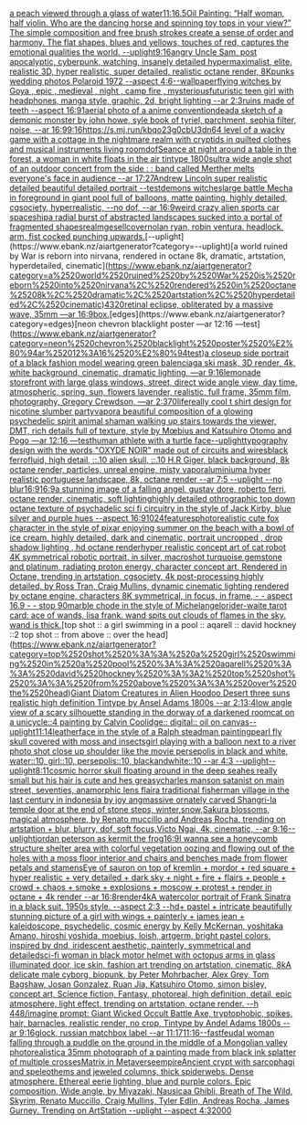 [a peach viewed through a glass of water](https://www.ebank.nz/aiartgenerator?category=a%2520peach%2520viewed%2520through%2520a%2520glass%2520of%2520water)[11:16](https://www.ebank.nz/aiartgenerator?category=11%3A16)[.5](https://www.ebank.nz/aiartgenerator?category=.5)[Oil Painting: “Half woman, half violin. Who are the dancing horse and spinning toy tops in your view?” The simple composition and free brush strokes create a sense of order and harmony. The flat shapes, blues and yellows, touches of red, captures the emotional qualities the world. --uplight](https://www.ebank.nz/aiartgenerator?category=Oil%2520Painting%3A%2520%E2%80%9CHalf%2520woman%2C%2520half%2520violin.%2520Who%2520are%2520the%2520dancing%2520horse%2520and%2520spinning%2520toy%2520tops%2520in%2520your%2520view%3F%E2%80%9D%2520The%2520simple%2520composition%2520and%2520free%2520brush%2520strokes%2520create%2520a%2520sense%2520of%2520order%2520and%2520harmony.%2520The%2520flat%2520shapes%2C%2520blues%2520and%2520yellows%2C%2520touches%2520of%2520red%2C%2520captures%2520the%2520emotional%2520qualities%2520the%2520world.%2520--uplight)[9:16](https://www.ebank.nz/aiartgenerator?category=9%3A16)[angry Uncle Sam, post apocalyptic, cyberpunk, watching, insanely detailed hypermaximalist, elite, realistic 3D, hyper realistic, super detailed, realistic octane render, 8K](https://www.ebank.nz/aiartgenerator?category=angry%2520Uncle%2520Sam%2C%2520post%2520apocalyptic%2C%2520cyberpunk%2C%2520watching%2C%2520insanely%2520detailed%2520hypermaximalist%2C%2520elite%2C%2520realistic%25203D%2C%2520hyper%2520realistic%2C%2520super%2520detailed%2C%2520realistic%2520octane%2520render%2C%25208K)[punks  wedding photos Polaroid 1972 --aspect 4:6](https://www.ebank.nz/aiartgenerator?category=punks%2520%2520wedding%2520photos%2520Polaroid%25201972%2520--aspect%25204%3A6)[--wallpaper](https://www.ebank.nz/aiartgenerator?category=--wallpaper)[flying witches by Goya , epic , medieval , night , camp fire , mysterious](https://www.ebank.nz/aiartgenerator?category=flying%2520witches%2520by%2520Goya%2520%2C%2520epic%2520%2C%2520medieval%2520%2C%2520night%2520%2C%2520camp%2520fire%2520%2C%2520mysterious)[futuristic teen girl with headphones, manga style, graphic, 2d, bright lighting --ar 2:3](https://www.ebank.nz/aiartgenerator?category=futuristic%2520teen%2520girl%2520with%2520headphones%2C%2520manga%2520style%2C%2520graphic%2C%25202d%2C%2520bright%2520lighting%2520--ar%25202%3A3)[ruins made of teeth --aspect 16:9](https://www.ebank.nz/aiartgenerator?category=ruins%2520made%2520of%2520teeth%2520--aspect%252016%3A9)[1](https://www.ebank.nz/aiartgenerator?category=1)[aerial photo of a anime convention](https://www.ebank.nz/aiartgenerator?category=aerial%2520photo%2520of%2520a%2520anime%2520convention)[dead](https://www.ebank.nz/aiartgenerator?category=dead)[a sketch of a demonic monster by john howe, syle book of tyriel, parchment, sephia filter, noise, --ar 16:9](https://www.ebank.nz/aiartgenerator?category=a%2520sketch%2520of%2520a%2520demonic%2520monster%2520by%2520john%2520howe%2C%2520syle%2520book%2520of%2520tyriel%2C%2520parchment%2C%2520sephia%2520filter%2C%2520noise%2C%2520--ar%252016%3A9)[9:16](https://www.ebank.nz/aiartgenerator?category=9%3A16)[<https://s.mj.run/kbqo23g0cbU>](https://www.ebank.nz/aiartgenerator?category=%3Chttps%3A//s.mj.run/kbqo23g0cbU%3E)[3d](https://www.ebank.nz/aiartgenerator?category=3d)[n64 level of a wacky game with a cottage in the nightmare realm with cryptids in quilted clothes and musical instruments living room](https://www.ebank.nz/aiartgenerator?category=n64%2520level%2520of%2520a%2520wacky%2520game%2520with%2520a%2520cottage%2520in%2520the%2520nightmare%2520realm%2520with%2520cryptids%2520in%2520quilted%2520clothes%2520and%2520musical%2520instruments%2520living%2520room)[dof](https://www.ebank.nz/aiartgenerator?category=dof)[Seance at night around a table in the forest, a woman in white floats in the air tintype 1800s](https://www.ebank.nz/aiartgenerator?category=Seance%2520at%2520night%2520around%2520a%2520table%2520in%2520the%2520forest%2C%2520a%2520woman%2520in%2520white%2520floats%2520in%2520the%2520air%2520tintype%25201800s)[ultra wide angle shot of an outdoor concert from the side : : band called Merther melts everyone's face in audience --ar 17:27](https://www.ebank.nz/aiartgenerator?category=ultra%2520wide%2520angle%2520shot%2520of%2520an%2520outdoor%2520concert%2520from%2520the%2520side%2520%3A%2520%3A%2520band%2520called%2520Merther%2520melts%2520everyone%27s%2520face%2520in%2520audience%2520--ar%252017%3A27)[Andrew Lincoln super realistic detailed beautiful detailed portrait --test](https://www.ebank.nz/aiartgenerator?category=Andrew%2520Lincoln%2520super%2520realistic%2520detailed%2520beautiful%2520detailed%2520portrait%2520--test)[demons witches](https://www.ebank.nz/aiartgenerator?category=demons%2520witches)[large battle Mecha in foreground in giant pool full of balloons, matte painting, highly detailed, cgsociety, hyperrealistic, --no dof, --ar 16:9](https://www.ebank.nz/aiartgenerator?category=large%2520battle%2520Mecha%2520in%2520foreground%2520in%2520giant%2520pool%2520full%2520of%2520balloons%2C%2520matte%2520painting%2C%2520highly%2520detailed%2C%2520cgsociety%2C%2520hyperrealistic%2C%2520--no%2520dof%2C%2520--ar%252016%3A9)[weird crazy alien sports car spaceship](https://www.ebank.nz/aiartgenerator?category=weird%2520crazy%2520alien%2520sports%2520car%2520spaceship)[a radial burst of abstracted landscapes sucked into a portal of fragmented shapes](https://www.ebank.nz/aiartgenerator?category=a%2520radial%2520burst%2520of%2520abstracted%2520landscapes%2520sucked%2520into%2520a%2520portal%2520of%2520fragmented%2520shapes)[realm](https://www.ebank.nz/aiartgenerator?category=realm)[gesell](https://www.ebank.nz/aiartgenerator?category=gesell)[cover](https://www.ebank.nz/aiartgenerator?category=cover)[nolan ryan, robin ventura. headlock. arm, fist cocked punching upwards.](https://www.ebank.nz/aiartgenerator?category=nolan%2520ryan%2C%2520robin%2520ventura.%2520headlock.%2520arm%2C%2520fist%2520cocked%2520punching%2520upwards.)[--uplight](https://www.ebank.nz/aiartgenerator?category=--uplight)[a world ruined by War is reborn into nirvana, rendered in octane 8k, dramatic, artstation, hyperdetailed, cinematic](https://www.ebank.nz/aiartgenerator?category=a%2520world%2520ruined%2520by%2520War%2520is%2520reborn%2520into%2520nirvana%2C%2520rendered%2520in%2520octane%25208k%2C%2520dramatic%2C%2520artstation%2C%2520hyperdetailed%2C%2520cinematic)[4320](https://www.ebank.nz/aiartgenerator?category=4320)[retinal eclipse, obliterated by a massive wave, 35mm —ar 16:9](https://www.ebank.nz/aiartgenerator?category=retinal%2520eclipse%2C%2520obliterated%2520by%2520a%2520massive%2520wave%2C%252035mm%2520%E2%80%94ar%252016%3A9)[box.](https://www.ebank.nz/aiartgenerator?category=box.)[edges](https://www.ebank.nz/aiartgenerator?category=edges)[neon chevron blacklight poster —ar 12:16 —test](https://www.ebank.nz/aiartgenerator?category=neon%2520chevron%2520blacklight%2520poster%2520%E2%80%94ar%252012%3A16%2520%E2%80%94test)[a closeup side portrait of a black fashion model wearing green balenciaga ski mask, 3D render, 4k, white background, cinematic, dramatic lighting, —ar 9:16](https://www.ebank.nz/aiartgenerator?category=a%2520closeup%2520side%2520portrait%2520of%2520a%2520black%2520fashion%2520model%2520wearing%2520green%2520balenciaga%2520ski%2520mask%2C%25203D%2520render%2C%25204k%2C%2520white%2520background%2C%2520cinematic%2C%2520dramatic%2520lighting%2C%2520%E2%80%94ar%25209%3A16)[lemonade storefront with large glass windows, street, direct wide angle view, day time, atmospheric, spring, sun, flowers lavender, realistic, full frame, 35mm film, photography, Gregory Crewdson, —ar 2:3](https://www.ebank.nz/aiartgenerator?category=lemonade%2520storefront%2520with%2520large%2520glass%2520windows%2C%2520street%2C%2520direct%2520wide%2520angle%2520view%2C%2520day%2520time%2C%2520atmospheric%2C%2520spring%2C%2520sun%2C%2520flowers%2520lavender%2C%2520realistic%2C%2520full%2520frame%2C%252035mm%2520film%2C%2520photography%2C%2520Gregory%2520Crewdson%2C%2520%E2%80%94ar%25202%3A3)[70](https://www.ebank.nz/aiartgenerator?category=70)[life](https://www.ebank.nz/aiartgenerator?category=life)[really cool t shirt design for nicotine slumber party](https://www.ebank.nz/aiartgenerator?category=really%2520cool%2520t%2520shirt%2520design%2520for%2520nicotine%2520slumber%2520party)[vapor](https://www.ebank.nz/aiartgenerator?category=vapor)[a beautiful composition of a glowing psychedelic spirit animal shaman walking up stairs towards the viewer, DMT,  rich details full of texture, style by Mœbius and Katsuhiro Otomo and Pogo —ar 12:16 —test](https://www.ebank.nz/aiartgenerator?category=a%2520beautiful%2520composition%2520of%2520a%2520glowing%2520psychedelic%2520spirit%2520animal%2520shaman%2520walking%2520up%2520stairs%2520towards%2520the%2520viewer%2C%2520DMT%2C%2520%2520rich%2520details%2520full%2520of%2520texture%2C%2520style%2520by%2520M%C5%93bius%2520and%2520Katsuhiro%2520Otomo%2520and%2520Pogo%2520%E2%80%94ar%252012%3A16%2520%E2%80%94test)[human athlete with a turtle face](https://www.ebank.nz/aiartgenerator?category=human%2520athlete%2520with%2520a%2520turtle%2520face)[--uplight](https://www.ebank.nz/aiartgenerator?category=--uplight)[typography design with the words "OXYDE NOIR" made out of circuits and wires](https://www.ebank.nz/aiartgenerator?category=typography%2520design%2520with%2520the%2520words%2520%22OXYDE%2520NOIR%22%2520made%2520out%2520of%2520circuits%2520and%2520wires)[black ferrofluid, high detail, ::.10 alien skull, ::.10 H.R Giger, black background, 8k octane render, particles, unreal engine, misty vapor](https://www.ebank.nz/aiartgenerator?category=black%2520ferrofluid%2C%2520high%2520detail%2C%2520%3A%3A.10%2520alien%2520skull%2C%2520%3A%3A.10%2520H.R%2520Giger%2C%2520black%2520background%2C%25208k%2520octane%2520render%2C%2520particles%2C%2520unreal%2520engine%2C%2520misty%2520vapor)[aluminium](https://www.ebank.nz/aiartgenerator?category=aluminium)[a hyper realistic portuguese landscape, 8k, octane render --ar 7:5 --uplight --no blur](https://www.ebank.nz/aiartgenerator?category=a%2520hyper%2520realistic%2520portuguese%2520landscape%2C%25208k%2C%2520octane%2520render%2520--ar%25207%3A5%2520--uplight%2520--no%2520blur)[16:9](https://www.ebank.nz/aiartgenerator?category=16%3A9)[16:9](https://www.ebank.nz/aiartgenerator?category=16%3A9)[a stunning image of a falling angel, gustav dore, roberto ferri, octane render, cinematic, soft lighting](https://www.ebank.nz/aiartgenerator?category=a%2520stunning%2520image%2520of%2520a%2520falling%2520angel%2C%2520gustav%2520dore%2C%2520roberto%2520ferri%2C%2520octane%2520render%2C%2520cinematic%2C%2520soft%2520lighting)[highly detailed othrographic top down octane texture of psychadelic sci fi circuitry in the style of Jack Kirby, blue silver and purple hues --aspect 16:9](https://www.ebank.nz/aiartgenerator?category=highly%2520detailed%2520othrographic%2520top%2520down%2520octane%2520texture%2520of%2520psychadelic%2520sci%2520fi%2520circuitry%2520in%2520the%2520style%2520of%2520Jack%2520Kirby%2C%2520blue%2520silver%2520and%2520purple%2520hues%2520--aspect%252016%3A9)[1024](https://www.ebank.nz/aiartgenerator?category=1024)[features](https://www.ebank.nz/aiartgenerator?category=features)[photorealistic cute fox character in the style of pixar enjoying summer on the beach with a bowl of ice cream, highly detailed, dark and cinematic, portrait uncropped , drop shadow lighting , hd octane render](https://www.ebank.nz/aiartgenerator?category=photorealistic%2520cute%2520fox%2520character%2520in%2520the%2520style%2520of%2520pixar%2520enjoying%2520summer%2520on%2520the%2520beach%2520with%2520a%2520bowl%2520of%2520ice%2520cream%2C%2520highly%2520detailed%2C%2520dark%2520and%2520cinematic%2C%2520portrait%2520uncropped%2520%2C%2520drop%2520shadow%2520lighting%2520%2C%2520hd%2520octane%2520render)[hyper realistic concept art of cat robot 4K symmetrical robotic portrait, in silver, macroshot turquoise gemstone and platinum, radiating proton energy, character concept art, Rendered in Octane, trending in artstation, cgsociety, 4k post-processing highly detailed, by Ross Tran, Craig Mullins, dynamic cinematic lighting rendered by octane engine, characters 8K symmetrical, in focus, in frame, - - aspect 16.9 - - stop 90](https://www.ebank.nz/aiartgenerator?category=hyper%2520realistic%2520concept%2520art%2520of%2520cat%2520robot%25204K%2520symmetrical%2520robotic%2520portrait%2C%2520in%2520silver%2C%2520macroshot%2520turquoise%2520gemstone%2520and%2520platinum%2C%2520radiating%2520proton%2520energy%2C%2520character%2520concept%2520art%2C%2520Rendered%2520in%2520Octane%2C%2520trending%2520in%2520artstation%2C%2520cgsociety%2C%25204k%2520post-processing%2520highly%2520detailed%2C%2520by%2520Ross%2520Tran%2C%2520Craig%2520Mullins%2C%2520dynamic%2520cinematic%2520lighting%2520rendered%2520by%2520octane%2520engine%2C%2520characters%25208K%2520symmetrical%2C%2520in%2520focus%2C%2520in%2520frame%2C%2520-%2520-%2520aspect%252016.9%2520-%2520-%2520stop%252090)[marble chode in the style of Michelangelo](https://www.ebank.nz/aiartgenerator?category=marble%2520chode%2520in%2520the%2520style%2520of%2520Michelangelo)[rider-waite tarot card: ace of wands, lisa frank. wand spits out clouds of flames in the sky. wand is thick.](https://www.ebank.nz/aiartgenerator?category=rider-waite%2520tarot%2520card%3A%2520ace%2520of%2520wands%2C%2520lisa%2520frank.%2520wand%2520spits%2520out%2520clouds%2520of%2520flames%2520in%2520the%2520sky.%2520wand%2520is%2520thick.)[top shot :: a girl swimming in a pool :: aqarell :: david hockney ::2 top shot :: from above :: over the head](https://www.ebank.nz/aiartgenerator?category=top%2520shot%2520%3A%3A%2520a%2520girl%2520swimming%2520in%2520a%2520pool%2520%3A%3A%2520aqarell%2520%3A%3A%2520david%2520hockney%2520%3A%3A2%2520top%2520shot%2520%3A%3A%2520from%2520above%2520%3A%3A%2520over%2520the%2520head)[Giant Diatom Creatures in Alien Hoodoo Desert  three suns realistic high definition Tintype by Ansel Adams 1800s --ar 2:1](https://www.ebank.nz/aiartgenerator?category=Giant%2520Diatom%2520Creatures%2520in%2520Alien%2520Hoodoo%2520Desert%2520%2520three%2520suns%2520realistic%2520high%2520definition%2520Tintype%2520by%2520Ansel%2520Adams%25201800s%2520--ar%25202%3A1)[3:4](https://www.ebank.nz/aiartgenerator?category=3%3A4)[low angle view of a scary silhouette standing in the dorway of a darkened room](https://www.ebank.nz/aiartgenerator?category=low%2520angle%2520view%2520of%2520a%2520scary%2520silhouette%2520standing%2520in%2520the%2520dorway%2520of%2520a%2520darkened%2520room)[cat on a unicycle::4 painting by Calvin Coolidge:: digital:: oil on canvas](https://www.ebank.nz/aiartgenerator?category=cat%2520on%2520a%2520unicycle%3A%3A4%2520painting%2520by%2520Calvin%2520Coolidge%3A%3A%2520digital%3A%3A%2520oil%2520on%2520canvas)[--uplight](https://www.ebank.nz/aiartgenerator?category=--uplight)[11:14](https://www.ebank.nz/aiartgenerator?category=11%3A14)[leatherface in the style of a Ralph steadman painting](https://www.ebank.nz/aiartgenerator?category=leatherface%2520in%2520the%2520style%2520of%2520a%2520Ralph%2520steadman%2520painting)[pearl fly skull covered with moss and insects](https://www.ebank.nz/aiartgenerator?category=pearl%2520fly%2520skull%2520covered%2520with%2520moss%2520and%2520insects)[girl playing with a balloon next to a river photo shot close up shoulder like the movie persepolis in black and white, water::10, girl::10, persepolis::10, blackandwhite::10 --ar 4:3 --uplight](https://www.ebank.nz/aiartgenerator?category=girl%2520playing%2520with%2520a%2520balloon%2520next%2520to%2520a%2520river%2520photo%2520shot%2520close%2520up%2520shoulder%2520like%2520the%2520movie%2520persepolis%2520in%2520black%2520and%2520white%2C%2520water%3A%3A10%2C%2520girl%3A%3A10%2C%2520persepolis%3A%3A10%2C%2520blackandwhite%3A%3A10%2520--ar%25204%3A3%2520--uplight)[--uplight](https://www.ebank.nz/aiartgenerator?category=--uplight)[8:11](https://www.ebank.nz/aiartgenerator?category=8%3A11)[cosmic horror skull floating around in the deep sea](https://www.ebank.nz/aiartgenerator?category=cosmic%2520horror%2520skull%2520floating%2520around%2520in%2520the%2520deep%2520sea)[hes really small but his hair is cute and hes greasy](https://www.ebank.nz/aiartgenerator?category=hes%2520really%2520small%2520but%2520his%2520hair%2520is%2520cute%2520and%2520hes%2520greasy)[charles manson satanist on main street, seventies, anamorphic lens flair](https://www.ebank.nz/aiartgenerator?category=charles%2520manson%2520satanist%2520on%2520main%2520street%2C%2520seventies%2C%2520anamorphic%2520lens%2520flair)[a traditional fisherman village in the last century in indonesia by joy ang](https://www.ebank.nz/aiartgenerator?category=a%2520traditional%2520fisherman%2520village%2520in%2520the%2520last%2520century%2520in%2520indonesia%2520by%2520joy%2520ang)[massive ornately carved Shangri-la temple door at the end of stone steps, winter,snow,Sakura blossoms, magical atmosphere, by Renato muccillo and Andreas Rocha, trending on artstation + blur, blurry, dof, soft focus,Victo Ngai, 4k, cinematic, --ar 9:16](https://www.ebank.nz/aiartgenerator?category=massive%2520ornately%2520carved%2520Shangri-la%2520temple%2520door%2520at%2520the%2520end%2520of%2520stone%2520steps%2C%2520winter%2Csnow%2CSakura%2520blossoms%2C%2520magical%2520atmosphere%2C%2520by%2520Renato%2520muccillo%2520and%2520Andreas%2520Rocha%2C%2520trending%2520on%2520artstation%2520%2B%2520blur%2C%2520blurry%2C%2520dof%2C%2520soft%2520focus%2CVicto%2520Ngai%2C%25204k%2C%2520cinematic%2C%2520--ar%25209%3A16)[--uplight](https://www.ebank.nz/aiartgenerator?category=--uplight)[jordan peterson as kermit the frog](https://www.ebank.nz/aiartgenerator?category=jordan%2520peterson%2520as%2520kermit%2520the%2520frog)[16:9](https://www.ebank.nz/aiartgenerator?category=16%3A9)[I wanna see a honeycomb structure shelter area with colorful vegetation oozing and flowing out of the holes with a moss floor interior and chairs and benches made from flower petals and stamens](https://www.ebank.nz/aiartgenerator?category=I%2520wanna%2520see%2520a%2520honeycomb%2520structure%2520shelter%2520area%2520with%2520colorful%2520vegetation%2520oozing%2520and%2520flowing%2520out%2520of%2520the%2520holes%2520with%2520a%2520moss%2520floor%2520interior%2520and%2520chairs%2520and%2520benches%2520made%2520from%2520flower%2520petals%2520and%2520stamens)[Eye of sauron on top of kremlin + mordor +  red square + hyper realistic + very detailed + dark sky + night + fire + flairs + people + crowd + chaos + smoke + explosions + moscow +  protest + render in octane + 4k render --ar 16:8](https://www.ebank.nz/aiartgenerator?category=Eye%2520of%2520sauron%2520on%2520top%2520of%2520kremlin%2520%2B%2520mordor%2520%2B%2520%2520red%2520square%2520%2B%2520hyper%2520realistic%2520%2B%2520very%2520detailed%2520%2B%2520dark%2520sky%2520%2B%2520night%2520%2B%2520fire%2520%2B%2520flairs%2520%2B%2520people%2520%2B%2520crowd%2520%2B%2520chaos%2520%2B%2520smoke%2520%2B%2520explosions%2520%2B%2520moscow%2520%2B%2520%2520protest%2520%2B%2520render%2520in%2520octane%2520%2B%25204k%2520render%2520--ar%252016%3A8)[render](https://www.ebank.nz/aiartgenerator?category=render)[4k](https://www.ebank.nz/aiartgenerator?category=4k)[A watercolor portrait of Frank Sinatra in a black suit. 1950s style. --aspect 2:3 --hd](https://www.ebank.nz/aiartgenerator?category=A%2520watercolor%2520portrait%2520of%2520Frank%2520Sinatra%2520in%2520a%2520black%2520suit.%25201950s%2520style.%2520--aspect%25202%3A3%2520--hd)[+ pastel +  intricate beautifully stunning picture of a girl with wings + painterly + james jean + kaleidoscope, psychedelic, cosmic energy by Kelly McKernan, yoshitaka Amano, hiroshi yoshida, moebius, loish, artgerm, bright pastel colors, inspired by dnd, iridescent aesthetic, painterly, symmetrical and detailed](https://www.ebank.nz/aiartgenerator?category=%2B%2520pastel%2520%2B%2520%2520intricate%2520beautifully%2520stunning%2520picture%2520of%2520a%2520girl%2520with%2520wings%2520%2B%2520painterly%2520%2B%2520james%2520jean%2520%2B%2520kaleidoscope%2C%2520psychedelic%2C%2520cosmic%2520energy%2520by%2520Kelly%2520McKernan%2C%2520yoshitaka%2520Amano%2C%2520hiroshi%2520yoshida%2C%2520moebius%2C%2520loish%2C%2520artgerm%2C%2520bright%2520pastel%2520colors%2C%2520inspired%2520by%2520dnd%2C%2520iridescent%2520aesthetic%2C%2520painterly%2C%2520symmetrical%2520and%2520detailed)[sci-fi woman in black motor helmet with octopus arms in glass illuminated door, ice skin, fashion art trending on artstation, cinematic, 8k](https://www.ebank.nz/aiartgenerator?category=sci-fi%2520woman%2520in%2520black%2520motor%2520helmet%2520with%2520octopus%2520arms%2520in%2520glass%2520illuminated%2520door%2C%2520ice%2520skin%2C%2520fashion%2520art%2520trending%2520on%2520artstation%2C%2520cinematic%2C%25208k)[A delicate male cyborg, biopunk, by Peter Mohrbacher, Alex Grey, Tom Bagshaw, Josan Gonzalez, Ruan Jia, Katsuhiro Otomo, simon bisley, concept art, Science fiction, Fantasy,  photoreal,  high definition, detail, epic atmosphere, light effect,  trending on artstation, octane render.  --h 448](https://www.ebank.nz/aiartgenerator?category=A%2520delicate%2520male%2520cyborg%2C%2520biopunk%2C%2520by%2520Peter%2520Mohrbacher%2C%2520Alex%2520Grey%2C%2520Tom%2520Bagshaw%2C%2520Josan%2520Gonzalez%2C%2520Ruan%2520Jia%2C%2520Katsuhiro%2520Otomo%2C%2520simon%2520bisley%2C%2520concept%2520art%2C%2520Science%2520fiction%2C%2520Fantasy%2C%2520%2520photoreal%2C%2520%2520high%2520definition%2C%2520detail%2C%2520epic%2520atmosphere%2C%2520light%2520effect%2C%2520%2520trending%2520on%2520artstation%2C%2520octane%2520render.%2520%2520--h%2520448)[/imagine prompt: ](https://www.ebank.nz/aiartgenerator?category=/imagine%2520prompt%3A%2520)[Giant Wicked Occult Battle Axe, tryptophobic, spikes, hair, barnacles, realistic render, no crop, Tintype by Andel Adams 1800s --ar 9:16](https://www.ebank.nz/aiartgenerator?category=Giant%2520Wicked%2520Occult%2520Battle%2520Axe%2C%2520tryptophobic%2C%2520spikes%2C%2520hair%2C%2520barnacles%2C%2520realistic%2520render%2C%2520no%2520crop%2C%2520Tintype%2520by%2520Andel%2520Adams%25201800s%2520--ar%25209%3A16)[glock, russian matchbox label --ar 11:17](https://www.ebank.nz/aiartgenerator?category=glock%2C%2520russian%2520matchbox%2520label%2520--ar%252011%3A17)[11:16](https://www.ebank.nz/aiartgenerator?category=11%3A16)[--fast](https://www.ebank.nz/aiartgenerator?category=--fast)[feudal woman falling through a puddle on the ground in the middle of a Mongolian valley photorealistic](https://www.ebank.nz/aiartgenerator?category=feudal%2520woman%2520falling%2520through%2520a%2520puddle%2520on%2520the%2520ground%2520in%2520the%2520middle%2520of%2520a%2520Mongolian%2520valley%2520photorealistic)[a 35mm photograph of a painting made from black ink splatter of multiple crosses](https://www.ebank.nz/aiartgenerator?category=a%252035mm%2520photograph%2520of%2520a%2520painting%2520made%2520from%2520black%2520ink%2520splatter%2520of%2520multiple%2520crosses)[Matrix in Metaverse](https://www.ebank.nz/aiartgenerator?category=Matrix%2520in%2520Metaverse)[empire](https://www.ebank.nz/aiartgenerator?category=empire)[Ancient crypt with sarcophagi and speleothems and jeweled columns, thick spiderwebs. Dense atmosphere. Ethereal eerie lighting, blue and purple colors. Epic composition, Wide angle, by Miyazaki, Nausicaa Ghibli, Breath of The Wild, Skyrim, Renato Muccillo, Craig Mullins, Tyler Edlin, Andreas Rocha, James Gurney. Trending on ArtStation --uplight  --aspect 4:3](https://www.ebank.nz/aiartgenerator?category=Ancient%2520crypt%2520with%2520sarcophagi%2520and%2520speleothems%2520and%2520jeweled%2520columns%2C%2520thick%2520spiderwebs.%2520Dense%2520atmosphere.%2520Ethereal%2520eerie%2520lighting%2C%2520blue%2520and%2520purple%2520colors.%2520Epic%2520composition%2C%2520Wide%2520angle%2C%2520by%2520Miyazaki%2C%2520Nausicaa%2520Ghibli%2C%2520Breath%2520of%2520The%2520Wild%2C%2520Skyrim%2C%2520Renato%2520Muccillo%2C%2520Craig%2520Mullins%2C%2520Tyler%2520Edlin%2C%2520Andreas%2520Rocha%2C%2520James%2520Gurney.%2520Trending%2520on%2520ArtStation%2520--uplight%2520%2520--aspect%25204%3A3)[2000](https://www.ebank.nz/aiartgenerator?category=2000)